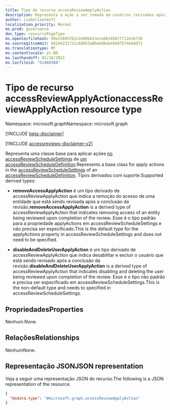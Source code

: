 ```yaml
---
title: Tipo de recurso accessReviewApplyAction
description: Representa a ação a ser tomada em usuários revisados após a conclusão de uma instância de revisão de acesso.
author: isabelleatmsft
localization_priority: Normal
ms.prod: governance
doc_type: resourcePageType
ms.openlocfilehash: 09e23095f62c2e09b623e1e0634987f712e56730
ms.sourcegitcommit: b0194231721c68053a0be6d8eb46687574eb8d71
ms.translationtype: MT
ms.contentlocale: pt-BR
ms.lasthandoff: 02/18/2021
ms.locfileid: "51469388"
---
```

# <a name="accessreviewapplyaction-resource-type"></a><span data-ttu-id="e07e2-103">Tipo de recurso accessReviewApplyAction</span><span class="sxs-lookup"><span data-stu-id="e07e2-103">accessReviewApplyAction resource type</span></span>

<span data-ttu-id="e07e2-104">Namespace: microsoft.graph</span><span class="sxs-lookup"><span data-stu-id="e07e2-104">Namespace: microsoft.graph</span></span>

[!INCLUDE [beta-disclaimer](../../includes/beta-disclaimer.md)]

[!INCLUDE [accessreviews-disclaimer-v2](../../includes/accessreviews-disclaimer-v2.md)]

<span data-ttu-id="e07e2-105">Representa uma classe base para aplicar ações [no accessReviewScheduleSettings](accessreviewschedulesettings.md) de [um accessReviewScheduleDefinition](accessreviewscheduledefinition.md).</span><span class="sxs-lookup"><span data-stu-id="e07e2-105">Represents a base class for apply actions in the [accessReviewScheduleSettings](accessreviewschedulesettings.md) of an [accessReviewScheduleDefinition](accessreviewscheduledefinition.md).</span></span> <span data-ttu-id="e07e2-106">Tipos derivados com suporte:</span><span class="sxs-lookup"><span data-stu-id="e07e2-106">Supported derived types:</span></span>

- <span data-ttu-id="e07e2-107">**removeAccessApplyAction** é um tipo derivado de accessReviewApplyAction que indica a remoção do acesso de uma entidade que está sendo revisada após a conclusão da revisão.</span><span class="sxs-lookup"><span data-stu-id="e07e2-107">**removeAccessApplyAction** is a derived type of accessReviewApplyAction that indicates removing access of an entity being reviewed upon completion of the review.</span></span> <span data-ttu-id="e07e2-108">Esse é o tipo padrão para a propriedade applyActions em accessReviewScheduleSettings e não precisa ser especificado.</span><span class="sxs-lookup"><span data-stu-id="e07e2-108">This is the default type for the applyActions property in accessReviewScheduleSettings and does not need to be specified.</span></span>

- <span data-ttu-id="e07e2-109">**disableAndDeleteUserApplyAction** é um tipo derivado de accessReviewApplyAction que indica desabilitar e excluir o usuário que está sendo revisado após a conclusão da revisão.</span><span class="sxs-lookup"><span data-stu-id="e07e2-109">**disableAndDeleteUserApplyAction** is a derived type of accessReviewApplyAction that indicates disabling and deleting the user being reviewed upon completion of the review.</span></span> <span data-ttu-id="e07e2-110">Esse é o tipo não padrão e precisa ser especificado em accessReviewScheduleSettings.</span><span class="sxs-lookup"><span data-stu-id="e07e2-110">This is the non-default type and needs to specified in accessReviewScheduleSettings.</span></span>

## <a name="properties"></a><span data-ttu-id="e07e2-111">Propriedades</span><span class="sxs-lookup"><span data-stu-id="e07e2-111">Properties</span></span>
<span data-ttu-id="e07e2-112">Nenhum.</span><span class="sxs-lookup"><span data-stu-id="e07e2-112">None.</span></span>

## <a name="relationships"></a><span data-ttu-id="e07e2-113">Relações</span><span class="sxs-lookup"><span data-stu-id="e07e2-113">Relationships</span></span>
<span data-ttu-id="e07e2-114">Nenhum</span><span class="sxs-lookup"><span data-stu-id="e07e2-114">None.</span></span>


## <a name="json-representation"></a><span data-ttu-id="e07e2-115">Representação JSON</span><span class="sxs-lookup"><span data-stu-id="e07e2-115">JSON representation</span></span>
<span data-ttu-id="e07e2-116">Veja a seguir uma representação JSON do recurso.</span><span class="sxs-lookup"><span data-stu-id="e07e2-116">The following is a JSON representation of the resource.</span></span>
<!-- {
  "blockType": "resource",
  "@odata.type": "microsoft.graph.accessReviewApplyAction"
}
-->
``` json
{
  "@odata.type": "#microsoft.graph.accessReviewApplyAction"
}
```

<!--
{
  "type": "#page.annotation",
  "description": "accessReviewApplyAction resource",
  "keywords": "",
  "section": "documentation",
  "tocPath": "",
  "suppressions": []
}
-->

